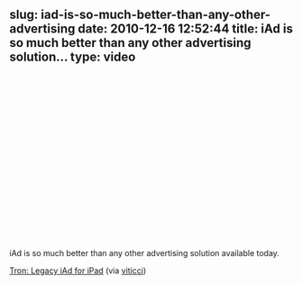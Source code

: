 slug: iad-is-so-much-better-than-any-other-advertising
date: 2010-12-16 12:52:44
title: iAd is so much better than any other advertising solution...
type: video
---

<object width="480" height="295"><param name="movie" value="http://www.youtube.com/v/G4yApx5zyCk?fs=1"></param><param name="allowFullScreen" value="true"></param><param name="allowscriptaccess" value="always"></param><embed src="http://www.youtube.com/v/G4yApx5zyCk?fs=1" type="application/x-shockwave-flash" width="480" height="295" allowscriptaccess="always" allowfullscreen="true"></embed></object>

iAd is so much better than any other advertising solution available today.

 [Tron: Legacy iAd for iPad](http://www.youtube.com/watch?v=G4yApx5zyCk) (via [viticci](http://youtube.com/user/viticci))
